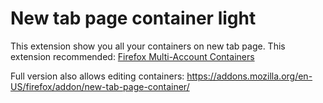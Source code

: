 # New tab page container light

This extension show you all your containers on new tab page.
This extension recommended: [Firefox Multi-Account Containers](https://addons.mozilla.org/fr/firefox/addon/multi-account-containers/ )

Full version also allows editing containers: https://addons.mozilla.org/en-US/firefox/addon/new-tab-page-container/